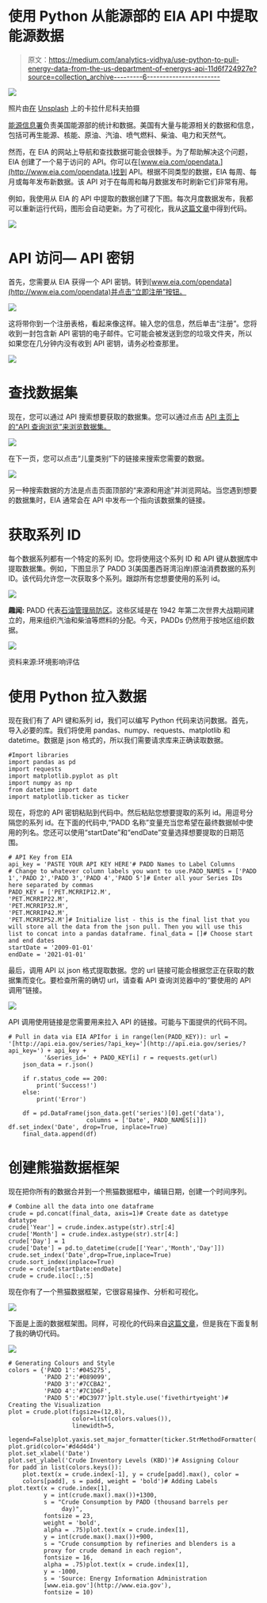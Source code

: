 # 使用 Python 从能源部的 EIA API 中提取能源数据

> 原文：<https://medium.com/analytics-vidhya/use-python-to-pull-energy-data-from-the-us-department-of-energys-api-11d6f724927e?source=collection_archive---------6----------------------->

![](img/798a9091dae167def6597c012e6f957c.png)

照片由[在](https://unsplash.com/@appolinary_kalashnikova?utm_source=unsplash&utm_medium=referral&utm_content=creditCopyText) [Unsplash](https://unsplash.com/s/photos/energy?utm_source=unsplash&utm_medium=referral&utm_content=creditCopyText) 上的卡拉什尼科夫拍摄

[能源信息署](http://www.eia.gov)负责美国能源部的统计和数据。美国有大量与能源相关的数据和信息，包括可再生能源、核能、原油、汽油、喷气燃料、柴油、电力和天然气。

然而，在 EIA 的网站上导航和查找数据可能会很棘手。为了帮助解决这个问题，EIA 创建了一个易于访问的 API。你可以在[www.eia.com/opendata.](http://www.eia.com/opendata.)找到 API。根据不同类型的数据，EIA 每周、每月或每年发布新数据。该 API 对于在每周和每月数据发布时刷新它们非常有用。

例如，我使用从 EIA 的 API 中提取的数据创建了下图。每次月度数据发布，我都可以重新运行代码，图形会自动更新。为了可视化，我从[这篇文章](https://towardsdatascience.com/visualizing-covid-19-data-beautifully-in-python-in-5-minutes-or-less-affc361b2c6a)中得到代码。

![](img/c742ee5c227a83f9bf8a56423e415234.png)

# API 访问— API 密钥

首先，您需要从 EIA 获得一个 API 密钥。转到[www.eia.com/opendata](http://www.eia.com/opendata)并点击“立即注册”按钮。

![](img/12823d17f607050b4adb663e072c10e7.png)

这将带你到一个注册表格，看起来像这样。输入您的信息，然后单击“注册”。您将收到一封包含新 API 密钥的电子邮件。它可能会被发送到您的垃圾文件夹，所以如果您在几分钟内没有收到 API 密钥，请务必检查那里。

![](img/0bda54abcfd6469f2021eac74cfae280.png)

# 查找数据集

现在，您可以通过 API 搜索想要获取的数据集。您可以通过点击 [API 主页上的“API 查询浏览”来浏览数据集。](https://www.eia.gov/opendata/)

![](img/7d4378ac97f936c6e7ff1b77f2c62ab9.png)

在下一页，您可以点击“儿童类别”下的链接来搜索您需要的数据。

![](img/98770e4170435946cc98849e4d22ea0d.png)

另一种搜索数据的方法是点击页面顶部的“来源和用途”并浏览网站。当您遇到想要的数据集时，EIA 通常会在 API 中发布一个指向该数据集的链接。

# 获取系列 ID

每个数据系列都有一个特定的系列 ID。您将使用这个系列 ID 和 API 键从数据库中提取数据集。例如，下图显示了 PADD 3(美国墨西哥湾沿岸)原油消费数据的系列 ID。该代码允许您一次获取多个系列。跟踪所有您想要使用的系列 id。

![](img/4b8cdb741a55268f7acd4c306ccd7f59.png)

**趣闻:** PADD 代表[石油管理局防区](https://en.wikipedia.org/wiki/Petroleum_Administration_for_Defense_Districts)。这些区域是在 1942 年第二次世界大战期间建立的，用来组织汽油和柴油等燃料的分配。今天，PADDs 仍然用于按地区组织数据。

![](img/a6a0eab5c0e7784f4ba9439ff6a3e961.png)

资料来源:环境影响评估

# 使用 Python 拉入数据

现在我们有了 API 键和系列 id，我们可以编写 Python 代码来访问数据。首先，导入必要的库。我们将使用 pandas、numpy、requests、matplotlib 和 datetime。数据是 json 格式的，所以我们需要请求库来正确读取数据。

```
#Import libraries
import pandas as pd
import requests
import matplotlib.pyplot as plt
import numpy as np
from datetime import date
import matplotlib.ticker as ticker
```

现在，将您的 API 密钥粘贴到代码中。然后粘贴您想要提取的系列 id。用逗号分隔您的系列 id。在下面的代码中,“PADD 名称”变量充当您希望在最终数据帧中使用的列名。您还可以使用“startDate”和“endDate”变量选择想要提取的日期范围。

```
# API Key from EIA
api_key = 'PASTE YOUR API KEY HERE'# PADD Names to Label Columns
# Change to whatever column labels you want to use.PADD_NAMES = ['PADD 1','PADD 2','PADD 3','PADD 4','PADD 5']# Enter all your Series IDs here separated by commas
PADD_KEY = ['PET.MCRRIP12.M',
'PET.MCRRIP22.M',
'PET.MCRRIP32.M',
'PET.MCRRIP42.M',
'PET.MCRRIP52.M']# Initialize list - this is the final list that you will store all the data from the json pull. Then you will use this list to concat into a pandas dataframe. final_data = []# Choose start and end dates
startDate = '2009-01-01'
endDate = '2021-01-01'
```

最后，调用 API 以 json 格式提取数据。您的 url 链接可能会根据您正在获取的数据集而变化。要检查所需的确切 url，请查看 API 查询浏览器中的“要使用的 API 调用”链接。

![](img/93b45702bc7a0e6971a329ab1c84a066.png)

API 调用使用链接是您需要用来拉入 API 的链接。可能与下面提供的代码不同。

```
# Pull in data via EIA APIfor i in range(len(PADD_KEY)): url = '[http://api.eia.gov/series/?api_key='](http://api.eia.gov/series/?api_key=') + api_key +
          '&series_id=' + PADD_KEY[i] r = requests.get(url)
    json_data = r.json()

    if r.status_code == 200:
        print('Success!')
    else:
        print('Error')

    df = pd.DataFrame(json_data.get('series')[0].get('data'),
                      columns = ['Date', PADD_NAMES[i]]) df.set_index('Date', drop=True, inplace=True)
    final_data.append(df)
```

# 创建熊猫数据框架

现在把你所有的数据合并到一个熊猫数据框中，编辑日期，创建一个时间序列。

```
# Combine all the data into one dataframe
crude = pd.concat(final_data, axis=1)# Create date as datetype datatype
crude['Year'] = crude.index.astype(str).str[:4]
crude['Month'] = crude.index.astype(str).str[4:]
crude['Day'] = 1
crude['Date'] = pd.to_datetime(crude[['Year','Month','Day']])
crude.set_index('Date',drop=True,inplace=True)
crude.sort_index(inplace=True)
crude = crude[startDate:endDate]
crude = crude.iloc[:,:5]
```

现在你有了一个熊猫数据框架，它很容易操作、分析和可视化。

![](img/28efe60176d63618b96d00301311312c.png)

下面是上面的数据框架图。同样，可视化的代码来自[这篇文章](https://towardsdatascience.com/visualizing-covid-19-data-beautifully-in-python-in-5-minutes-or-less-affc361b2c6a)，但是我在下面复制了我的确切代码。

![](img/c742ee5c227a83f9bf8a56423e415234.png)

```
# Generating Colours and Style
colors = {'PADD 1':'#045275', 
          'PADD 2':'#089099', 
          'PADD 3':'#7CCBA2', 
          'PADD 4':'#7C1D6F', 
          'PADD 5':'#DC3977'}plt.style.use('fivethirtyeight')# Creating the Visualization
plot = crude.plot(figsize=(12,8), 
                  color=list(colors.values()), 
                  linewidth=5, 
                  legend=False)plot.yaxis.set_major_formatter(ticker.StrMethodFormatter('{x:,.0f}'))
plot.grid(color='#d4d4d4')
plot.set_xlabel('Date')
plot.set_ylabel('Crude Inventory Levels (KBD)')# Assigning Colour
for padd in list(colors.keys()):
    plot.text(x = crude.index[-1], y = crude[padd].max(), color = 
    colors[padd], s = padd, weight = 'bold')# Adding Labels
plot.text(x = crude.index[1], 
          y = int(crude.max().max())+1300, 
          s = "Crude Consumption by PADD (thousand barrels per
               day)", 
          fontsize = 23, 
          weight = 'bold', 
          alpha = .75)plot.text(x = crude.index[1], 
          y = int(crude.max().max())+900, 
          s = "Crude consumption by refineries and blenders is a  
          proxy for crude demand in each region", 
          fontsize = 16, 
          alpha = .75)plot.text(x = crude.index[1], 
          y = -1000,
          s = 'Source: Energy Information Administration
          [www.eia.gov'](http://www.eia.gov'), 
          fontsize = 10)
```
